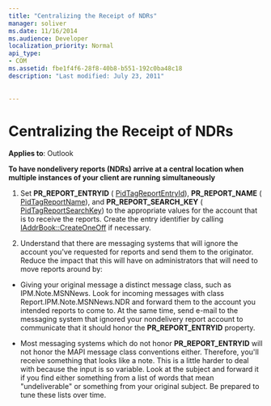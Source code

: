 ```yaml
---
title: "Centralizing the Receipt of NDRs"
manager: soliver
ms.date: 11/16/2014
ms.audience: Developer
localization_priority: Normal
api_type:
- COM
ms.assetid: fbe1f4f6-28f8-40b8-b551-192c0ba48c18
description: "Last modified: July 23, 2011"
 
 
---
```


# Centralizing the Receipt of NDRs

  
  
**Applies to**: Outlook 
  
 **To have nondelivery reports (NDRs) arrive at a central location when multiple instances of your client are running simultaneously**
  
1. Set **PR_REPORT_ENTRYID** ( [PidTagReportEntryId](pidtagreportentryid-canonical-property.md)), **PR_REPORT_NAME** ( [PidTagReportName](pidtagreportname-canonical-property.md)), and **PR_REPORT_SEARCH_KEY** ( [PidTagReportSearchKey](pidtagreportsearchkey-canonical-property.md)) to the appropriate values for the account that is to receive the reports. Create the entry identifier by calling [IAddrBook::CreateOneOff](iaddrbook-createoneoff.md) if necessary. 
    
2. Understand that there are messaging systems that will ignore the account you've requested for reports and send them to the originator. Reduce the impact that this will have on administrators that will need to move reports around by:
    
  - Giving your original message a distinct message class, such as IPM.Note.MSNNews. Look for incoming messages with class Report.IPM.Note.MSNNews.NDR and forward them to the account you intended reports to come to. At the same time, send e-mail to the messaging system that ignored your nondelivery report account to communicate that it should honor the **PR_REPORT_ENTRYID** property. 
    
  - Most messaging systems which do not honor **PR_REPORT_ENTRYID** will not honor the MAPI message class conventions either. Therefore, you'll receive something that looks like a note. This is a little harder to deal with because the input is so variable. Look at the subject and forward it if you find either something from a list of words that mean "undeliverable" or something from your original subject. Be prepared to tune these lists over time. 
    


